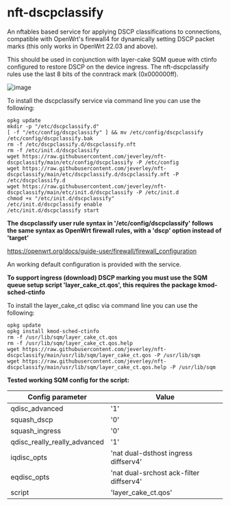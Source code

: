 # nft-dscpclassify
An nftables based service for applying DSCP classifications to connections, compatible with OpenWrt's firewall4 for dynamically setting DSCP packet marks (this only works in OpenWrt 22.03 and above).

This should be used in conjunction with layer-cake SQM queue with ctinfo configured to restore DSCP on the device ingress.
The nft-dscpclassify rules use the last 8 bits of the conntrack mark (0x000000ff).

![image](https://user-images.githubusercontent.com/46714706/188151111-9167e54d-482e-4584-b43b-0759e0ad7561.png)

To install the dscpclassify service via command line you can use the following:

```
opkg update
mkdir -p "/etc/dscpclassify.d"
[ -f "/etc/config/dscpclassify" ] && mv /etc/config/dscpclassify /etc/config/dscpclassify.bak
rm -f /etc/dscpclassify.d/dscpclassify.nft
rm -f /etc/init.d/dscpclassify
wget https://raw.githubusercontent.com/jeverley/nft-dscpclassify/main/etc/config/dscpclassify -P /etc/config
wget https://raw.githubusercontent.com/jeverley/nft-dscpclassify/main/etc/dscpclassify.d/dscpclassify.nft -P /etc/dscpclassify.d
wget https://raw.githubusercontent.com/jeverley/nft-dscpclassify/main/etc/init.d/dscpclassify -P /etc/init.d
chmod +x "/etc/init.d/dscpclassify"
/etc/init.d/dscpclassify enable
/etc/init.d/dscpclassify start
```

**The dscpclassify user rule syntax in '/etc/config/dscpclassify' follows the same syntax as OpenWrt firewall rules, with a 'dscp' option instead of 'target'**

https://openwrt.org/docs/guide-user/firewall/firewall_configuration

An working default configuration is provided with the service.


**To support ingress (download) DSCP marking you must use the SQM queue setup script 'layer_cake_ct.qos', this requires the package kmod-sched-ctinfo**

To install the layer_cake_ct qdisc via command line you can use the following:

```
opkg update
opkg install kmod-sched-ctinfo
rm -f /usr/lib/sqm/layer_cake_ct.qos
rm -f /usr/lib/sqm/layer_cake_ct.qos.help
wget https://raw.githubusercontent.com/jeverley/nft-dscpclassify/main/usr/lib/sqm/layer_cake_ct.qos -P /usr/lib/sqm
wget https://raw.githubusercontent.com/jeverley/nft-dscpclassify/main/usr/lib/sqm/layer_cake_ct.qos.help -P /usr/lib/sqm
```


**Tested working SQM config for the script:**

| Config parameter | Value |
| ----------- | ----------- |
| qdisc_advanced | '1' |
| squash_dscp | '0' |
| squash_ingress | '0' |
| qdisc_really_really_advanced | '1' |
| iqdisc_opts | 'nat dual-dsthost ingress diffserv4' |
| eqdisc_opts | 'nat dual-srchost ack-filter diffserv4' |
| script | 'layer_cake_ct.qos'
